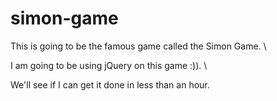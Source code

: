 # simon-game

This is going to be the famous game called the Simon Game. \

I am going to be using jQuery on this game :)). \

We'll see if I can get it done in less than an hour. 

